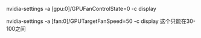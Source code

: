 nvidia-settings -a [gpu:0]/GPUFanControlState=0 -c display

nvidia-settings -a [fan:0]/GPUTargetFanSpeed=50 -c display
这个只能在30-100之间